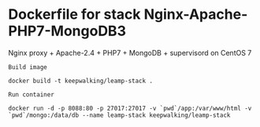 # Dockerfile for stack Nginx-Apache-PHP7-MongoDB3

Nginx proxy + Apache-2.4 + PHP7 + MongoDB + supervisord on CentOS 7

`Build image`
```
docker build -t keepwalking/leamp-stack .
```

`Run container`
```
docker run -d -p 8088:80 -p 27017:27017 -v `pwd`/app:/var/www/html -v `pwd`/mongo:/data/db --name leamp-stack keepwalking/leamp-stack
```
